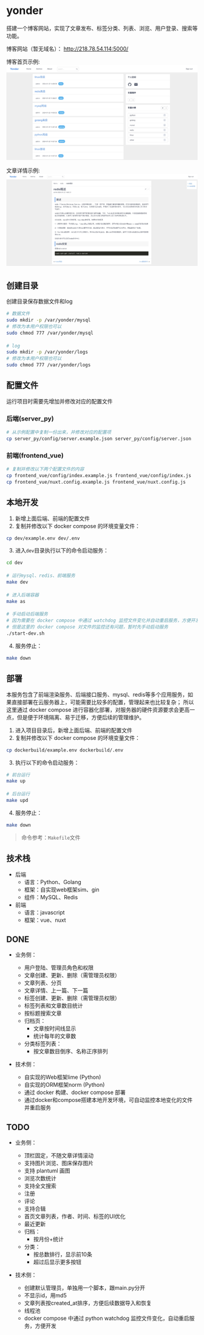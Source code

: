 # yonder
搭建一个博客网站，实现了文章发布、标签分类、列表、浏览、用户登录、搜索等功能。

博客网站（暂无域名）： http://218.78.54.114:5000/

博客首页示例:
<img src="https://github.com/fenife/yonder_old/blob/master/yonder-home-example.jpg" alt="博客示例" title="博客示例">

文章详情示例:
<img src="https://github.com/fenife/yonder_old/blob/master/yonder-detail-example.jpg" alt="文章详情示例" title="文章详情示例">


## 创建目录
创建目录保存数据文件和log
```bash
# 数据文件
sudo mkdir -p /var/yonder/mysql
# 修改为本用户权限也可以
sudo chmod 777 /var/yonder/mysql        

# log
sudo mkdir -p /var/yonder/logs
# 修改为本用户权限也可以
sudo chmod 777 /var/yonder/logs
```

## 配置文件
运行项目时需要先增加并修改对应的配置文件

### 后端(server_py)
```bash
# 从示例配置中复制一份出来，并修改对应的配置项
cp server_py/config/server.example.json server_py/config/server.json
```
### 前端(frontend_vue)
```bash
# 复制并修改以下两个配置文件的内容
cp frontend_vue/config/index.example.js frontend_vue/config/index.js
cp frontend_vue/nuxt.config.example.js frontend_vue/nuxt.config.js
```

## 本地开发
1. 新增上面后端、前端的配置文件
2. 复制并修改以下 docker compose 的环境变量文件：
```bash
cp dev/example.env dev/.env
```

3. 进入`dev`目录执行以下的命令启动服务：
```bash
cd dev

# 运行mysql、redis、前端服务
make dev

# 进入后端容器
make as

# 手动启动后端服务
# 因为需要在 docker compose 中通过 watchdog 监控文件变化并自动重启服务，方便开发
# 但是这里的 docker compose 对文件的监控还有问题，暂时先手动启动服务
./start-dev.sh
```

4. 服务停止：
```bash
make down
```

## 部署
本服务包含了前端渲染服务、后端接口服务、mysql、redis等多个应用服务，如果直接部署在云服务器上，可能需要比较多的配置，管理起来也比较复杂； 所以这里通过 docker compose 进行容器化部署，对服务器的硬件资源要求会更高一点，但是便于环境隔离、易于迁移，方便后续的管理维护。

1. 进入项目目录后，新增上面后端、前端的配置文件
2. 复制并修改以下 docker compose 的环境变量文件：
```bash
cp dockerbuild/example.env dockerbuild/.env
```
3. 执行以下的命令启动服务：
```bash
# 前台运行
make up

# 后台运行
make upd
```

4. 服务停止：
```bash
make down
```

> 命令参考：`Makefile`文件

## 技术栈
- 后端
    - 语言：Python、Golang
    - 框架：自实现web框架sim、gin
    - 组件：MySQL、Redis
- 前端
    - 语言：javascript
    - 框架：vue、nuxt

## DONE
- 业务侧：
    - 用户登陆、管理员角色和权限
    - 文章创建、更新、删除（需管理员权限）
    - 文章列表、分页
    - 文章详情、上一篇、下一篇
    - 标签创建、更新、删除（需管理员权限）
    - 标签列表和文章数目统计
    - 按标题搜索文章
    - 归档页：
        - 文章按时间线显示
        - 统计每年的文章数
    - 分类标签列表：
        - 按文章数目倒序、名称正序排列

- 技术侧：
    - 自实现的Web框架lime (Python)
    - 自实现的ORM框架norm (Python)
    - 通过 docker 构建、docker compose 部署
    - 通过docker和compose搭建本地开发环境，可自动监控本地变化的文件并重启服务

## TODO
- 业务侧：
    - 顶栏固定，不随文章详情滚动
    - 支持图片浏览、图床保存图片
    - 支持 plantuml 画图
    - 浏览次数统计
    - 支持全文搜索
    - 注册
    - 评论
    - 支持合辑
    - 首页文章列表，作者、时间、标签的UI优化
    - 最近更新
    - 归档：
        - 按月份+统计
    - 分类：
        - 按总数排行，显示前10条
        - 超过后显示更多按钮

- 技术侧：
    - 创建默认管理员，单独用一个脚本，跟main.py分开
    - 不显示id，用md5
    - 文章列表按created_at排序，方便后续数据导入和恢复
    - 线程池
    - docker compose 中通过 python watchdog 监控文件变化，自动重启服务，方便开发


